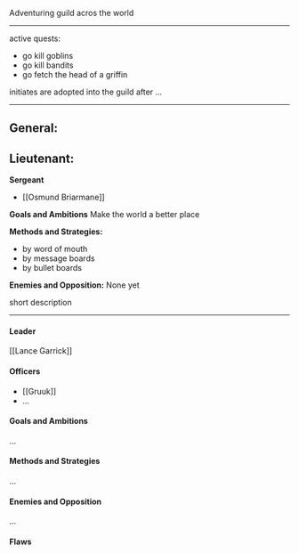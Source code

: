 Adventuring guild acros the world

---

active quests:
- go kill goblins
- go kill bandits
- go fetch the head of a griffin

initiates are adopted into the guild after ...

---

**General**:
- 

**Lieutenant**:
- 

**Sergeant**
- [[Osmund Briarmane]]

**Goals and Ambitions**
Make the world a better place

**Methods and Strategies:** 
- by word of mouth
- by message boards
- by bullet boards

**Enemies and Opposition:** 
None yet

short description

---
#### Leader

[[Lance Garrick]]
#### Officers

- [[Gruuk]]
- ...
#### Goals and Ambitions

...
#### Methods and Strategies 

...
#### Enemies and Opposition 

...
#### Flaws